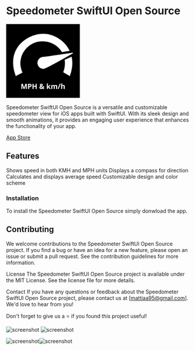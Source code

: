 # Speedometer SwiftUI Open Source

<img src="./Speedometer/Assets.xcassets/AppIcon.appiconset/Speedometer%20(1).jpg" alt="icon" width="200">

Speedometer SwiftUI Open Source is a versatile and customizable speedometer view for iOS apps built with SwiftUI. With its sleek design and smooth animations, it provides an engaging user experience that enhances the functionality of your app.

[App Store](https://apps.apple.com/us/app/speedometer-simple-with-gps/id6447318899)

## Features

Shows speed in both KMH and MPH units
Displays a compass for direction
Calculates and displays average speed
Customizable design and color scheme

### Installation
To install the Speedometer SwiftUI Open Source simply donwload the app.

## Contributing

We welcome contributions to the Speedometer SwiftUI Open Source project. If you find a bug or have an idea for a new feature, please open an issue or submit a pull request. See the contribution guidelines for more information.

License
The Speedometer SwiftUI Open Source project is available under the MIT License. See the license file for more details.

Contact
If you have any questions or feedback about the Speedometer SwiftUI Open Source project, please contact us at [mattiaa95@gmail.com]. We'd love to hear from you!

Don't forget to give us a ⭐️ if you found this project useful!

<img src="https://user-images.githubusercontent.com/11006805/233785383-d090fa05-ccfd-407d-909f-aef25bf8475c.png" alt="screenshot" width="500">
<img src="https://user-images.githubusercontent.com/11006805/233785384-5bfd1195-8cb9-4f7b-9c89-7bc2841516e5.png" alt="screenshot" width="500">

<img src="https://user-images.githubusercontent.com/11006805/233785387-7ef6a8e6-09c2-42d4-8755-080225d62b8a.png" alt="screenshot" width="200"><img src="https://user-images.githubusercontent.com/11006805/233785389-6b22b18d-c19c-4831-a537-f70ebb02e8c7.png" alt="screenshot" width="200">
